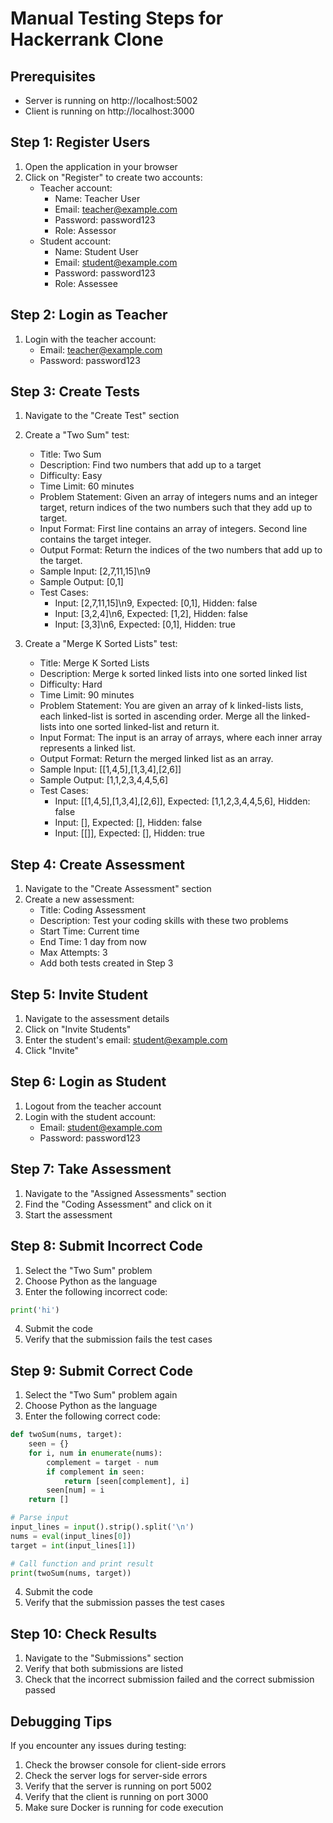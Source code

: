 # Manual Testing Steps for Hackerrank Clone

## Prerequisites
- Server is running on http://localhost:5002
- Client is running on http://localhost:3000

## Step 1: Register Users
1. Open the application in your browser
2. Click on "Register" to create two accounts:
   - Teacher account:
     - Name: Teacher User
     - Email: teacher@example.com
     - Password: password123
     - Role: Assessor
   - Student account:
     - Name: Student User
     - Email: student@example.com
     - Password: password123
     - Role: Assessee

## Step 2: Login as Teacher
1. Login with the teacher account:
   - Email: teacher@example.com
   - Password: password123

## Step 3: Create Tests
1. Navigate to the "Create Test" section
2. Create a "Two Sum" test:
   - Title: Two Sum
   - Description: Find two numbers that add up to a target
   - Difficulty: Easy
   - Time Limit: 60 minutes
   - Problem Statement: Given an array of integers nums and an integer target, return indices of the two numbers such that they add up to target.
   - Input Format: First line contains an array of integers. Second line contains the target integer.
   - Output Format: Return the indices of the two numbers that add up to the target.
   - Sample Input: [2,7,11,15]\n9
   - Sample Output: [0,1]
   - Test Cases:
     - Input: [2,7,11,15]\n9, Expected: [0,1], Hidden: false
     - Input: [3,2,4]\n6, Expected: [1,2], Hidden: false
     - Input: [3,3]\n6, Expected: [0,1], Hidden: true

3. Create a "Merge K Sorted Lists" test:
   - Title: Merge K Sorted Lists
   - Description: Merge k sorted linked lists into one sorted linked list
   - Difficulty: Hard
   - Time Limit: 90 minutes
   - Problem Statement: You are given an array of k linked-lists lists, each linked-list is sorted in ascending order. Merge all the linked-lists into one sorted linked-list and return it.
   - Input Format: The input is an array of arrays, where each inner array represents a linked list.
   - Output Format: Return the merged linked list as an array.
   - Sample Input: [[1,4,5],[1,3,4],[2,6]]
   - Sample Output: [1,1,2,3,4,4,5,6]
   - Test Cases:
     - Input: [[1,4,5],[1,3,4],[2,6]], Expected: [1,1,2,3,4,4,5,6], Hidden: false
     - Input: [], Expected: [], Hidden: false
     - Input: [[]], Expected: [], Hidden: true

## Step 4: Create Assessment
1. Navigate to the "Create Assessment" section
2. Create a new assessment:
   - Title: Coding Assessment
   - Description: Test your coding skills with these two problems
   - Start Time: Current time
   - End Time: 1 day from now
   - Max Attempts: 3
   - Add both tests created in Step 3

## Step 5: Invite Student
1. Navigate to the assessment details
2. Click on "Invite Students"
3. Enter the student's email: student@example.com
4. Click "Invite"

## Step 6: Login as Student
1. Logout from the teacher account
2. Login with the student account:
   - Email: student@example.com
   - Password: password123

## Step 7: Take Assessment
1. Navigate to the "Assigned Assessments" section
2. Find the "Coding Assessment" and click on it
3. Start the assessment

## Step 8: Submit Incorrect Code
1. Select the "Two Sum" problem
2. Choose Python as the language
3. Enter the following incorrect code:
```python
print('hi')
```
4. Submit the code
5. Verify that the submission fails the test cases

## Step 9: Submit Correct Code
1. Select the "Two Sum" problem again
2. Choose Python as the language
3. Enter the following correct code:
```python
def twoSum(nums, target):
    seen = {}
    for i, num in enumerate(nums):
        complement = target - num
        if complement in seen:
            return [seen[complement], i]
        seen[num] = i
    return []

# Parse input
input_lines = input().strip().split('\n')
nums = eval(input_lines[0])
target = int(input_lines[1])

# Call function and print result
print(twoSum(nums, target))
```
4. Submit the code
5. Verify that the submission passes the test cases

## Step 10: Check Results
1. Navigate to the "Submissions" section
2. Verify that both submissions are listed
3. Check that the incorrect submission failed and the correct submission passed

## Debugging Tips
If you encounter any issues during testing:
1. Check the browser console for client-side errors
2. Check the server logs for server-side errors
3. Verify that the server is running on port 5002
4. Verify that the client is running on port 3000
5. Make sure Docker is running for code execution
